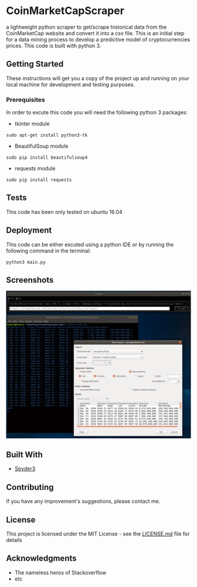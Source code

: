 # CoinMarketCapScraper
a lightweight python scraper to get/scrape historical data from the CoinMarketCap website and convert it into a csv file. This is an initial step for a data mining process to develop a predictive model of cryptocurrencies prices. This code is built with python 3.

## Getting Started
These instructions will get you a copy of the project up and running on your local machine for development and testing purposes. 

### Prerequisites
In order to excute this code you will need the following python 3 packages:
* tkinter module
```
sudo apt-get install python3-tk
```
* BeautifulSoup module
```
sudo pip install beautifulsoup4
```
* requests module
```
sudo pip install requests
```

## Tests
This code has been only tested on ubuntu 16.04

## Deployment
This code can be either excuted using a python IDE or by running the following command in the terminal:
```
python3 main.py
```
## Screenshots
![](screenshot.png)

## Built With
* [Spyder3](http://pythonhosted.org/spyder/)

## Contributing
If you have any improvement's suggestions, please contact me.

## License
This project is licensed under the MIT License - see the [LICENSE.md](LICENSE.md) file for details

## Acknowledgments
* The nameless heros of Stackoverflow
* etc
